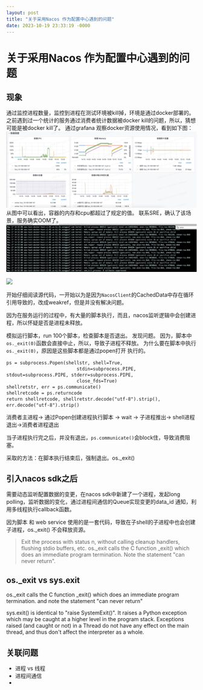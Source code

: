 ```yaml
---
layout: post
title: "关于采用Nacos 作为配置中心遇到的问题"
date: 2023-10-19 23:33:19 -0000
---
```


# 关于采用Nacos 作为配置中心遇到的问题
## 现象
通过监控进程数量，监控到进程在测试环境被kill掉，环境是通过docker部署的。
之前遇到过一个统计的服务通过消费者统计数据被docker kill的问题，所以，猜想可能是被docker kill了。
通过grafana 观察docker资源使用情况，看到如下图：
![](media/16528015014543/16528017328347.jpg)
从图中可以看出，容器的内存和cpu都超过了规定的值。
联系SRE，确认了该场景，服务确实OOM了。
![](media/16528015014543/16528017924923.jpg)

![](media/16528015014543/16528018076281.jpg)

开始仔细阅读源代码，一开始以为是因为`NacosClient`的CachedData中存在循环引用导致的，改成weakref，但是并没有解决问题。


因为在服务运行的过程中，有大量的脚本执行，而且，nacos监听逻辑中会创建进程，所以怀疑是否是进程未释放。

模拟运行脚本，run 100个脚本，检查脚本是否退出。
发现问题。
因为，脚本中`os._exit(0)`函数会直接中止，所以，导致子进程不释放。
为什么要在脚本中执行`os._exit(0)`，原因是这些脚本都是通过popen打开
执行的。
```
ps = subprocess.Popen(shellstr, shell=True,
                          stdin=subprocess.PIPE, stdout=subprocess.PIPE, stderr=subprocess.PIPE,
                          close_fds=True)
shellretstr, err = ps.communicate()
shellretcode = ps.returncode
return shellretcode, shellretstr.decode("utf-8").strip(), err.decode("utf-8").strip()
```

消费者主进程-> 通过Popen创建进程执行脚本 -> wait -> 子进程推出-> shell进程退出->消费者进程退出

当子进程执行完之后，并没有退出，`ps.communicate()`会block住，导致消费阻塞。

采取的方法：在脚本执行结束后，强制退出。os._exit()

## 引入nacos sdk之后
需要动态监听配置数据的变更，在nacos sdk中新建了一个进程，发起long polling，监听数据的变化，通过进程间通信的Queue实现变更的data_id 通知，利用多线程执行callback函数。

因为脚本 和 web service 使用的是一套代码，导致在子shell的子进程中也会创建子进程，os._exit() 不会释放资源。
> Exit the process with status n, without calling cleanup handlers, flushing stdio buffers, etc.
> os._exit calls the C function _exit() which does an immediate program termination. Note the statement "can never return".
> 

## os._exit vs sys.exit
os._exit calls the C function _exit() which does an immediate program
termination. and note the statement "can never return"


sys.exit() is identical to "raise SystemExit()". It raises a Python
exception which may be caught at a higher level in the program stack. Exceptions raised (and caught or not) in a
Thread do not have any effect on the main thread, and thus don't affect
the interpreter as a whole.

## 关联问题
 - 进程 vs 线程
 - 进程间通信
 - 